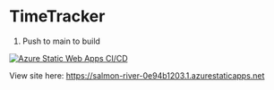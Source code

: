 # TimeTracker

1. Push to main to build 

[![Azure Static Web Apps CI/CD](https://github.com/mikk5829/TimeTracker/actions/workflows/azure-static-web-apps-salmon-river-0e94b1203.yml/badge.svg)](https://github.com/mikk5829/TimeTracker/actions/workflows/azure-static-web-apps-salmon-river-0e94b1203.yml)

View site here: https://salmon-river-0e94b1203.1.azurestaticapps.net

